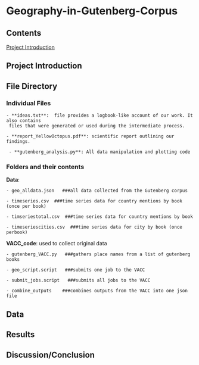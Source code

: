 # Geography-in-Gutenberg-Corpus

## Contents

[Project Introduction](#project-introduction)

## Project Introduction



## File Directory
### **Individual Files**

    - **ideas.txt**:  file provides a logbook-like account of our work. It also contains 
     files that were generated or used during the intermediate process.

    - **report_YellowOctopus.pdf**: scientific report outlining our findings. 

     - **gutenberg_analysis.py**: All data manipulation and plotting code

### **Folders and their contents**
 
**Data**: 

    - geo_alldata.json   ###all data collected from the Gutenberg corpus 

    - timeseries.csv  ###time series data for country mentions by book (once per book)

    - timseriestotal.csv  ###time series data for country mentions by book 

    - timeseriescities.csv  ###time series data for city by book (once perbook)

**VACC_code**:   used to collect original data

    - gutenberg_VACC.py   ###gathers place names from a list of gutenberg books
 
    - geo_script.script   ###submits one job to the VACC

    - submit_jobs.script   ###submits all jobs to the VACC

    - combine_outputs    ###combines outputs from the VACC into one json file

## Data

## Results

## Discussion/Conclusion
